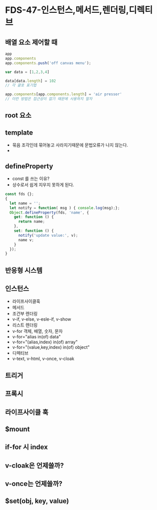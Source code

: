 FDS-47-인스턴스,메서드,렌더링,디렉티브
========


## 배열 요소 제어할 때
```js
app
app.components
app.components.push('off canvas menu');

var data = [1,2,3,4]

data[data.length] = 102 
// 각 괄호 표기법

app.components[app.components.length] = 'air pressor'
// 이런 방법은 접근성이 없기 때문에 사용하지 말자
```


## root 요소


## template 
- 묶음 조각인데 묶어놓고 사라지기때문에 문법오류가 나지 않는다.
- 

## defineProperty
- const 를 쓰는 이유?
- 상수로서 쉽게 지우지 못하게 된다.
```js
const fds {};
{
  let name = '';
  let notify = function( msg ) { console.log(msg);};
  Object.defineProperty(fds, 'name', {
    get: function () {
      return name;
    },
    set: function () {
      notify('update value:', v);
      name v;
    }
  });
}
```

## 반응형 시스템


## 인스턴스
- 라이프사이클훅
- 메서드
- 조건부 렌더링
- v-if, v-else, v-esle-if, v-show
- 리스트 렌더링
- v-for 객체, 배열, 숫자, 문자
- v-for="alias in(of) data"
- v-for="(alias,index) in(of) array"
- v-for="(value,key,index) in(of) object"
- 디렉티브
- v-text, v-html, v-once, v-cloak




## 트리거
## 프록시
## 라이프사이클 훅 
## $mount
## if-for 시 index 
## v-cloak은 언제쓸까? 
## v-once는 언제쓸까?
## $set(obj, key, value)
